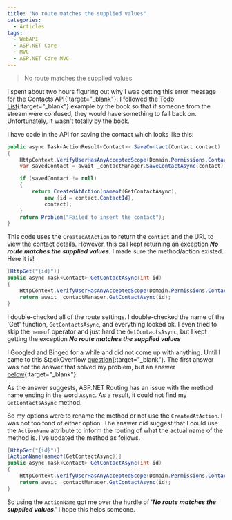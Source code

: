 ```yaml
---
title: "No route matches the supplied values"
categories:
  - Articles
tags:
  - WebAPI
  - ASP.NET Core
  - MVC
  - ASP.NET Core MVC
---
```

> No route matches the supplied values

I spent about two hours figuring out why I was getting this error message for the [Contacts API](https://www.github.com/jguadagno/contacts){:target="_blank"}. I followed the [Todo List](https://github.com/dotnet/AspNetCore.Docs/tree/master/aspnetcore/tutorials/first-web-api/samples/3.0){:target="_blank"} example by the book so that if someone from the stream were confused, they would have something to fall back on. Unfortunately, it wasn't totally by the book.

I have code in the API for saving the contact which looks like this:

```cs
public async Task<ActionResult<Contact>> SaveContact(Contact contact)
{
    HttpContext.VerifyUserHasAnyAcceptedScope(Domain.Permissions.Contacts.Save);
    var savedContact = await _contactManager.SaveContactAsync(contact);

    if (savedContact != null)
    {
        return CreatedAtAction(nameof(GetContactAsync),
            new {id = contact.ContactId},
            contact);
    }
    return Problem("Failed to insert the contact");
}
```

This code uses the `CreatedAtAction` to return the `contact` and the URL to view the contact details.  However, this call kept returning an exception ***No route matches the supplied values***. I made sure the method/action existed. Here it is!

```cs
[HttpGet("{id}")]
public async Task<Contact> GetContactAsync(int id)
{
    HttpContext.VerifyUserHasAnyAcceptedScope(Domain.Permissions.Contacts.View);
    return await _contactManager.GetContactAsync(id);
}
```

I double-checked all of the route settings. I double-checked the name of the 'Get' function, `GetContactsAsync`, and everything looked ok. I even tried to skip the `nameof` operator and just hard the `GetContactsAsync`, but I kept getting the exception ***No route matches the supplied values***

I Googled and Binged for a while and did not come up with anything.  Until I came to this StackOverflow [question](https://stackoverflow.com/questions/39459348/asp-net-core-web-api-no-route-matches-the-supplied-values){:target="_blank"}. The first answer was not the answer that solved my problem, but an answer [below](https://stackoverflow.com/a/61536687/89184){:target="_blank"}.

As the answer suggests, ASP.NET Routing has an issue with the method name ending in the word `Async`.  As a result, it could not find my `GetContactsAsync` method.

So my options were to rename the method or not use the `CreatedAtAction`. I was not too fond of either option. The answer did suggest that I could use the `ActionName` attribute to inform the routing of what the actual name of the method is. I've updated the method as follows.

```cs
[HttpGet("{id}")]
[ActionName(nameof(GetContactAsync))]
public async Task<Contact> GetContactAsync(int id)
{
    HttpContext.VerifyUserHasAnyAcceptedScope(Domain.Permissions.Contacts.View);
    return await _contactManager.GetContactAsync(id);
}
```

So using the `ActionName` got me over the hurdle of '***No route matches the supplied values***.' I hope this helps someone.
